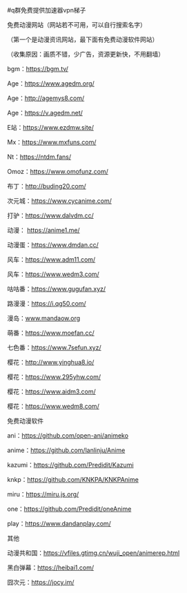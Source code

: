 #q群免费提供加速器vpn梯子

免费动漫网站（网站若不可用，可以自行搜索名字）

（第一个是动漫资讯网站，最下面有免费动漫软件网站）

（收集原因：画质不错，少广告，资源更新快，不用翻墙）

bgm：https://bgm.tv/

Age：https://www.agedm.org/ 

Age：http://agemys8.com/ 

Age：https://v.agedm.net/

E站：https://www.ezdmw.site/

Mx：https://www.mxfuns.com/

Nt：https://ntdm.fans/ 

Omoz：https://www.omofunz.com/

布丁：http://buding20.com/

次元城：https://www.cycanime.com/

打驴：https://www.dalvdm.cc/

动漫： https://anime1.me/ 

动漫蛋：https://www.dmdan.cc/ 

风车：https://www.adm11.com/

风车：https://www.wedm3.com/

咕咕番：https://www.gugufan.xyz/

路漫漫：https://i.qg50.com/

漫岛：www.mandaow.org

萌番：https://www.moefan.cc/

七色番：https://www.7sefun.xyz/

樱花：http://www.yinghua8.io/

樱花：https://www.295yhw.com/

樱花：https://www.aidm3.com/

樱花：https://www.wedm8.com/

免费动漫软件

ani：https://github.com/open-ani/animeko 

anime：https://github.com/lanlinju/Anime 

kazumi：https://github.com/Predidit/Kazumi 

knkp：https://github.com/KNKPA/KNKPAnime 

miru：https://miru.js.org/ 

one：https://github.com/Predidit/oneAnime 

play：https://www.dandanplay.com/

其他

动漫共和国：https://vfiles.gtimg.cn/wuji_open/animerep.html

黑白弹幕：https://heibai1.com/

囧次元：https://jocy.im/

